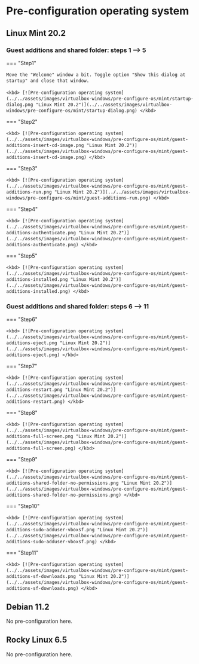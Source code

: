 # Pre-configuration operating system

## Linux Mint 20.2

### Guest additions and shared folder: steps 1 --> 5

=== "Step1"

    Move the "Welcome" window a bit. Toggle option "Show this dialog at startup" and close that window.

    <kbd> [![Pre-configuration operating system](../../assets/images/virtualbox-windows/pre-configure-os/mint/startup-dialog.png "Linux Mint 20.2")](../../assets/images/virtualbox-windows/pre-configure-os/mint/startup-dialog.png) </kbd>

=== "Step2"

    <kbd> [![Pre-configuration operating system](../../assets/images/virtualbox-windows/pre-configure-os/mint/guest-additions-insert-cd-image.png "Linux Mint 20.2")](../../assets/images/virtualbox-windows/pre-configure-os/mint/guest-additions-insert-cd-image.png) </kbd>

=== "Step3"

    <kbd> [![Pre-configuration operating system](../../assets/images/virtualbox-windows/pre-configure-os/mint/guest-additions-run.png "Linux Mint 20.2")](../../assets/images/virtualbox-windows/pre-configure-os/mint/guest-additions-run.png) </kbd>

=== "Step4"

    <kbd> [![Pre-configuration operating system](../../assets/images/virtualbox-windows/pre-configure-os/mint/guest-additions-authenticate.png "Linux Mint 20.2")](../../assets/images/virtualbox-windows/pre-configure-os/mint/guest-additions-authenticate.png) </kbd>

=== "Step5"

    <kbd> [![Pre-configuration operating system](../../assets/images/virtualbox-windows/pre-configure-os/mint/guest-additions-installed.png "Linux Mint 20.2")](../../assets/images/virtualbox-windows/pre-configure-os/mint/guest-additions-installed.png) </kbd>

### Guest additions and shared folder: steps 6 --> 11

=== "Step6"

    <kbd> [![Pre-configuration operating system](../../assets/images/virtualbox-windows/pre-configure-os/mint/guest-additions-eject.png "Linux Mint 20.2")](../../assets/images/virtualbox-windows/pre-configure-os/mint/guest-additions-eject.png) </kbd>

=== "Step7"

    <kbd> [![Pre-configuration operating system](../../assets/images/virtualbox-windows/pre-configure-os/mint/guest-additions-restart.png "Linux Mint 20.2")](../../assets/images/virtualbox-windows/pre-configure-os/mint/guest-additions-restart.png) </kbd>

=== "Step8"

    <kbd> [![Pre-configuration operating system](../../assets/images/virtualbox-windows/pre-configure-os/mint/guest-additions-full-screen.png "Linux Mint 20.2")](../../assets/images/virtualbox-windows/pre-configure-os/mint/guest-additions-full-screen.png) </kbd>

=== "Step9"

    <kbd> [![Pre-configuration operating system](../../assets/images/virtualbox-windows/pre-configure-os/mint/guest-additions-shared-folder-no-permissions.png "Linux Mint 20.2")](../../assets/images/virtualbox-windows/pre-configure-os/mint/guest-additions-shared-folder-no-permissions.png) </kbd>

=== "Step10"

    <kbd> [![Pre-configuration operating system](../../assets/images/virtualbox-windows/pre-configure-os/mint/guest-additions-sudo-adduser-vboxsf.png "Linux Mint 20.2")](../../assets/images/virtualbox-windows/pre-configure-os/mint/guest-additions-sudo-adduser-vboxsf.png) </kbd>

=== "Step11"

    <kbd> [![Pre-configuration operating system](../../assets/images/virtualbox-windows/pre-configure-os/mint/guest-additions-sf-downloads.png "Linux Mint 20.2")](../../assets/images/virtualbox-windows/pre-configure-os/mint/guest-additions-sf-downloads.png) </kbd>




## Debian 11.2

No pre-configuration here.

## Rocky Linux 6.5

No pre-configuration here.